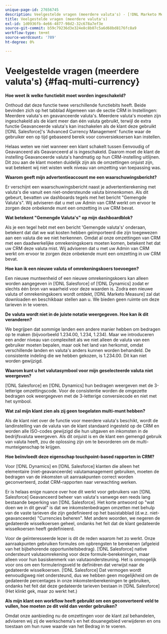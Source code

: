 ```yaml
---
unique-page-id: 27656745
description: Veelgestelde vragen (meerdere valuta's) - [!DNL Marketo Measure] - Productdocumentatie
title: Veelgestelde vragen (meerdere valuta's)
exl-id: 1d0936fb-4e66-4877-98d2-32c678a7ef3e
source-git-commit: b59c79236d3e324e8c8b07c5a6d68bd8176fc8a9
workflow-type: tm+mt
source-wordcount: '789'
ht-degree: 0%

---
```


# Veelgestelde vragen (meerdere valuta&#39;s) {#faq-multi-currency}

**Hoe weet ik welke functiebit moet worden ingeschakeld?**

Onthoud dat deze functie twee verschillende functiebits heeft. Beide bevinden zich op het tabblad Algemeen van de sectie CRM in Instellingen: Meerdere valuta&#39;s en geavanceerde valuta&#39;s. Meerdere valuta&#39;s moeten zijn ingeschakeld als de klant meer dan één valuta gebruikt, terwijl de extra functie Geavanceerde valuta&#39;s kan inschakelen als de klant deze gebruikt [!DNL Salesforce]&#39;s &#39;Advanced Currency Management&#39; functie waar de gebruiker een op tijd gebaseerd bereik voor conversiekoersen kan instellen.

Helaas weten we niet wanneer een klant schakelt tussen Eenvoudig of Geavanceerd als Geavanceerd al is ingeschakeld. Daarom moet de klant de instelling Geavanceerde valuta&#39;s handmatig op hun CRM-instelling uitlijnen. Dit zou aan de klant moeten duidelijk zijn als de omzettingen onjuist zijn, wat betekent wij niet wisten welk niveau van omzetting van toepassing was.

**Waarom geeft mijn advertentieaccount me een waarschuwingsbericht?**

Er verschijnt een waarschuwingsbericht naast je advertentierekening met valuta&#39;s die vanuit een niet-ondersteunde valuta binnenkomen. Als dit gebeurt, bevatten uw dashboards tegels met het bericht &quot;Gemengde Valuta&#39;s&quot;. Wij adviseren dat u met uw Admin van CRM werkt om ervoor te zorgen deze onbekende munt een omzetting in uw CRM bevat.

**Wat betekent &quot;Gemengde Valuta&#39;s&quot; op mijn dashboardblok?**

Als je een tegel hebt met een bericht &#39;Gemengde valuta&#39;s&#39; onderaan, betekent dat dat we wat kosten hebben geïmporteerd die zijn toegewezen aan een valuta die we niet herkennen. Omdat al onze omzettingen van CRM met een daadwerkelijke omrekeningskoers moeten komen, betekent het dat uw CRM deze valuta mist. Wij adviseren dat u met uw Admin van CRM werkt om ervoor te zorgen deze onbekende munt een omzetting in uw CRM bevat.

**Hoe kan ik een nieuwe valuta of omrekeningskoers toevoegen?**

Een nieuwe munteenheid of een nieuwe omrekeningskoers kan alleen worden aangegeven in [!DNL Salesforce] of [!DNL Dynamics] zodat er slechts één bron van waarheid voor deze waarden is. Zodra een nieuwe valuta of omrekeningskoers wordt ontdekt, [!DNL Marketo Measure] zal dat downloaden en beschikbaar stellen aan u. We bieden geen ruimte om deze tarieven in te voeren.

**De valuta wordt niet in de juiste notatie weergegeven. Hoe kan ik dit veranderen?**

We begrijpen dat sommige landen een andere manier hebben om bedragen op te maken (bijvoorbeeld 1.234.00, 1.234, 1.234). Maar we introduceren een ander niveau van complexiteit als we niet alleen de valuta van een gebruiker moeten bepalen, maar ook het land van herkomst, omdat verschillende landen en valuta&#39;s anders kunnen worden behandeld. De consistente indeling die we hebben gekozen, is 1.234.00. Dit kan niet worden gewijzigd.

**Waarom kunt u het valutasymbool voor mijn geselecteerde valuta niet weergeven?**

[!DNL Salesforce] en [!DNL Dynamics] hun bedragen weergeven met de 3-letterige omzettingscode. Voor de consistentie worden de omgezette bedragen ook weergegeven met de 3-letterige conversiecode en niet met het symbool.

**Wat zal mijn klant zien als zij geen toegelaten multi-munt hebben?**

Als de klant niet over de functie voor meerdere valuta&#39;s beschikt, wordt de landinstelling van de valuta van de klant standaard ingesteld op de CRM en worden alle ISO-codes gewijzigd die hun uitgaven en inkomsten in de bedrijfsvaluta weergeven. Als dit onjuist is en de klant een gemengd gebruik van valuta heeft, zou de oplossing zijn om te bevorderen om de multi-munteigenschap te krijgen.

**Hoe beïnvloedt deze eigenschap touchpoint-based rapporten in CRM?**

Voor [!DNL Dynamics] en [!DNL Salesforce] klanten die alleen het elementaire (niet-geavanceerde) valutamanagement gebruiken, moeten de bedragen van de inkomsten uit aanraakpunten correct worden geconverteerd, zodat CRM-rapporten naar verwachting werken.

Er is helaas enige nuance over hoe dit werkt voor gebruikers van [!DNL Salesforce] Geavanceerd beheer van valuta&#39;s vanwege een reeds lang bestaande beperking van [!DNL Salesforce]. Het korte antwoord op &quot;wat doen we in dit geval&quot; is dat we inkomstenbedragen omzetten met behulp van de vaste tarieven die zijn gedefinieerd op het basistabblad (d.w.z. niet-geavanceerde) &quot;Currencies beheren&quot;. Met andere woorden, we negeren de gedateerde wisselkoersen geheel, ondanks het feit dat de klant gedateerde wisselkoersen heeft gedefinieerd.

Voor de geïnteresseerde lezer is dit de reden waarom het zo werkt. Onze aanraakpunten gebruiken formules om opbrengsten te berekenen (afgeleid van het bijbehorende opportuniteitsbedrag). [!DNL Salesforce] native ondersteunt valutaomrekening voor deze formule-berekeningen, maar alleen voor hun basiskenmerk van valutaondersteuning. Het is onmogelijk voor ons om een formuleringsveld te definiëren dat verwijst naar de gedateerde wisselkoersen. [!DNL Salesforce] Dat vermogen wordt eenvoudigweg niet ondersteund, dus we hebben geen mogelijkheid om de gedateerde percentages in onze inkomstenberekeningen te gebruiken, ondanks het feit dat deze gedateerde tarieven bestaan in [!DNL Salesforce] (Het klinkt gek, maar zo werkt het.)

**Als mijn klant een workflow heeft gebruikt om een geconverteerd veld te vullen, hoe moeten ze dit veld dan verder gebruiken?**

Omdat onze aanbieding nu de omzettingen voor de klant zal behandelen, adviseren wij zij de werkschema&#39;s en het douanegebied verwijderen en ons toestaan om hun ruwe waarde van het Bedrag in te voeren.
